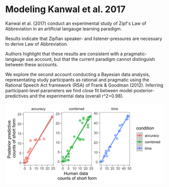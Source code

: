 # Modeling Kanwal et al. 2017


Kanwal et al. (2017) conduct an experimental study of Zipf's Law of Abbreviation in an artificial langauge learning paradigm.

Results indicate that Zipfian speaker- and listener-pressures are necessary to derive Law of Abbreviation.

Authors highlight that these results are consistent with a pragmatic-langauge use account, but that the current
paradigm cannot distinguish between these accounts. 

We explore the second account conducting a Bayesian data analysis, representating study participants as rational and pragmatic using the
Rational Speech Act framework (RSA) of Frank & Goodman (2012). Inferring participant-level parameters we find close
fit between model posterior-predictives and the experimental data (overall r^2=0.98).

![Model vs Human](/paper/figs/post-predictives-plot.png?raw=true "Model vs human")
